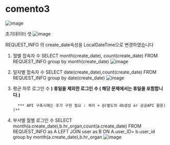 # comento3

![image](https://github.com/whdcks2252/comento3/assets/66254633/bb2159d2-d65f-4ec1-a830-9ad9d6e24940)


초기데이터 셋
![image](https://github.com/whdcks2252/comento3/assets/66254633/dad7d9a9-c265-495c-b823-17ad94a125ee)



REQUEST_INFO 의 create_date속성을 LocalDateTime으로 변경하였습니다



1) 월별 접속자 수
   SELECT month(create_date), count(create_date) FROM REQUEST_INFO group by month(create_date)
   ![image](https://github.com/whdcks2252/comento3/assets/66254633/1916fc54-60e1-42c5-81fe-da9638ab2a31)



2) 일자별 접속자 수
   SELECT date(create_date),count(create_date) FROM REQUEST_INFO group by date(create_date)
   ![image](https://github.com/whdcks2252/comento3/assets/66254633/e9cec213-b645-4a2e-ad63-3011fc8320d8)



3) 평균 하루 로그인 수
   **) 휴일을 제외한 로그인 수 ( 해당 문제에서는 휴일을 포함합니다.)**


         *** API 구축시에는 추가 구현 필요 : 쿼리 + @(별도의 db생성 or 공공API 활용) )**


   
5) 부서별 월별 로그인 수
SELECT month(a.create_date),b.hr_organ,count(a.create_date)  FROM REQUEST_INFO as A  LEFT JOIN user as B ON A.user_ID= b.user_id  group by month(a.create_date),b.hr_organ
![image](https://github.com/whdcks2252/comento3/assets/66254633/f1d4aa71-4544-4c89-8543-f856bca21e54)
